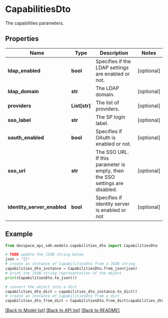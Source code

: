 # CapabilitiesDto
The capabilities parameters.

## Properties

Name | Type | Description | Notes
------------ | ------------- | ------------- | -------------
**ldap_enabled** | **bool** | Specifies if the LDAP settings are enabled or not. | [optional] 
**ldap_domain** | **str** | The LDAP domain. | [optional] 
**providers** | **List[str]** | The list of providers. | [optional] 
**sso_label** | **str** | The SP login label. | [optional] 
**oauth_enabled** | **bool** | Specifies if OAuth is enabled or not. | [optional] 
**sso_url** | **str** | The SSO URL. If this parameter is empty, then the SSO settings are disabled. | [optional] 
**identity_server_enabled** | **bool** | Specifies if identity server is enabled or not | [optional] 

## Example

```python
from docspace_api_sdk.models.capabilities_dto import CapabilitiesDto

# TODO update the JSON string below
json = "{}"
# create an instance of CapabilitiesDto from a JSON string
capabilities_dto_instance = CapabilitiesDto.from_json(json)
# print the JSON string representation of the object
print(CapabilitiesDto.to_json())

# convert the object into a dict
capabilities_dto_dict = capabilities_dto_instance.to_dict()
# create an instance of CapabilitiesDto from a dict
capabilities_dto_from_dict = CapabilitiesDto.from_dict(capabilities_dto_dict)
```
[[Back to Model list]](../README.md#documentation-for-models) [[Back to API list]](../README.md#documentation-for-api-endpoints) [[Back to README]](../README.md)


